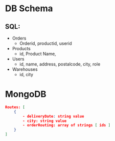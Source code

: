 
# DB Schema

## SQL:

- Orders
	- Orderid, productid, userid
- Products
	- id, Product Name,
- Users
	- id, name, address, postalcode, city, role
- Warehouses
	- id, city

# MongoDB
```json
Routes: [
	{
		- deliveryDate: string value
		- city: string value
		- orderRouting: array of strings [ ids ]
	}
]
```